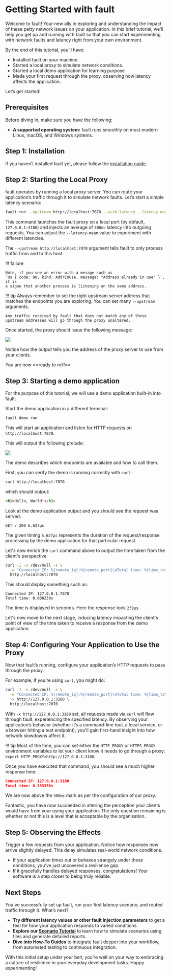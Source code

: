 # Getting Started with fault

Welcome to fault! Your new ally in exploring and understanding the impact of
these petty network issues on your application.
In this brief tutorial, we’ll help you get up and running with fault so that you
can start experimenting with network faults and latency right from your own
environment.

By the end of this tutorial, you’ll have:

- Installed fault on your machine.
- Started a local proxy to simulate network conditions.
- Started a local demo application for learning purpose
- Made your first request through the proxy, observing how latency affects the
  application.

Let’s get started!

## Prerequisites

Before diving in, make sure you have the following:

- **A supported operating system:** fault runs smoothly on most modern Linux,
  macOS, and Windows systems.

## Step 1: Installation

If you haven’t installed fault yet, please follow the
[installation guide](../how-to/install.md).

## Step 2: Starting the Local Proxy

fault operates by running a local proxy server. You can route your application’s
traffic through it to simulate network faults. Let’s start a simple latency
scenario:

```bash
fault run --upstream http://localhost:7070 --with-latency --latency-mean 300
```

This command launches the fault proxy on a local port
(by default, `127.0.0.1:3180`) and injects an average of `300ms` latency into
outgoing requests. You can adjust the `--latency-mean` value to experiment with
different latencies.

The `--upstream http://localhost:7070` argument tells fault to only process
traffic from and to this host.

!!! failure

    Note, if you see an error with a mesage such as
    `Os { code: 98, kind: AddrInUse, message: "Address already in use" }`, it is
    a signe that another process is listening on the same address.

!!! tip
    Always remember to set the right upstream server address that matches the
    endpoints you are exploring. You can set many `--upstream` arguments.

    Any traffic received by fault that does not match any of these
    upstream addresses will go through the proxy unaltered.

Once started, the proxy should issue the following message:

<img srcset="/assets/images/run-default.svg" src="/assets/images/run-default.webp">

Notice how the output tells you the address of the proxy server to use from
your clients.

You are now ==ready to roll!==

## Step 3: Starting a demo application

For the purpose of this tutorial, we will use a demo application built-in
into fault.

Start the demo application in a different terminal:

```bash
fault demo run
```

This will start an application and listen for HTTP requests on
`http://localhost:7070`.

This will output the following prelude:

<img srcset="/assets/images/demo-default.svg" src="/assets/images/demo-default.webp">


The demo describes which endpoints are available and how to call them.

First, you can verify the demo is running correctly with `curl`:

```bash
curl http://localhost:7070
```

which should output:

```html
<h1>Hello, World!</h1>
```

Look at the demo application output and you should see the request was served:

```
GET / 200 6.627µs
```

The given timing `6.627µs` represents the duration of the request/response
processing by the demo application for that particular request.

Let's now enrich the `curl` command above to output the time taken from the
client's perspective:

```bash hl_lines="2"
curl -I -o /dev/null -s \
  -w "Connected IP: %{remote_ip}:%{remote_port}\nTotal time: %{time_total}s\n" \
  http://localhost:7070
```

This should display something such as:

```text
Connected IP: 127.0.0.1:7070
Total time: 0.000239s
```

The time is displayed in seconds. Here the response took `239µs`.

Let's now move to the next stage, inducing latency impacting the client's
point of view of the time taken to receive a response from the demo application.

## Step 4: Configuring Your Application to Use the Proxy

Now that fault’s running, configure your application’s HTTP requests to pass
through the proxy.

For example, if you’re using `curl`, you might do:

```bash hl_lines="3"
curl -I -o /dev/null -s \
  -w "Connected IP: %{remote_ip}:%{remote_port}\nTotal time: %{time_total}s\n" \
  -x http://127.0.0.1:3180 \
  http://localhost:7070
```

With `-x http://127.0.0.1:3180` set, all requests made via `curl` will flow
through fault, experiencing the specified latency. By observing your
application’s behavior (whether it’s a command-line tool, a local service, or
a browser hitting a test endpoint), you’ll gain first-hand insight into how
network slowdowns affect it.

!!! tip
    Most of the time, you can set either the `HTTP_PROXY` or `HTTPS_PROXY`
    environment variables to let your client know it needs to go through
    a proxy: `export HTTP_PROXY=http://127.0.0.1:3180`.

Once you have executed that command, you should see a much higher response
time:

```json
Connected IP: 127.0.0.1:3180
Total time: 0.333350s
```

We are now above the `300ms` mark as per the configuration of our proxy.

Fantastic, you have now succeeded in altering the perception
your clients would have from your using your application. The only question
remaining is whether or not this is a level that is acceptable by the
organisation.

## Step 5: Observing the Effects

Trigger a few requests from your application. Notice how responses now arrive
slightly delayed. This delay simulates real-world network conditions.

- If your application times out or behaves strangely under these conditions,
  you’ve just uncovered a resilience gap.
- If it gracefully handles delayed responses, congratulations! Your software
  is a step closer to being truly reliable.

## Next Steps

You’ve successfully set up fault, run your first latency scenario, and routed
traffic through it. What’s next?

- **Try different latency values or other fault injection parameters** to get
  a feel for how your application responds to varied conditions.
- **Explore our [Scenario Tutorial](./real-impact-use-case.md)** to learn how to
  simulate scenarios using files and generate detailed reports.
- **Dive into [How-To Guides](../../how-to/)** to integrate fault deeper into
  your workflow, from automated testing to continuous integration.

With this initial setup under your belt, you’re well on your way to embracing
a culture of resilience in your everyday development tasks. Happy experimenting!
